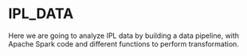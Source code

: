 # IPL_DATA
Here we are going to analyze IPL data by building a data pipeline, with Apache Spark code and different functions to perform transformation.
